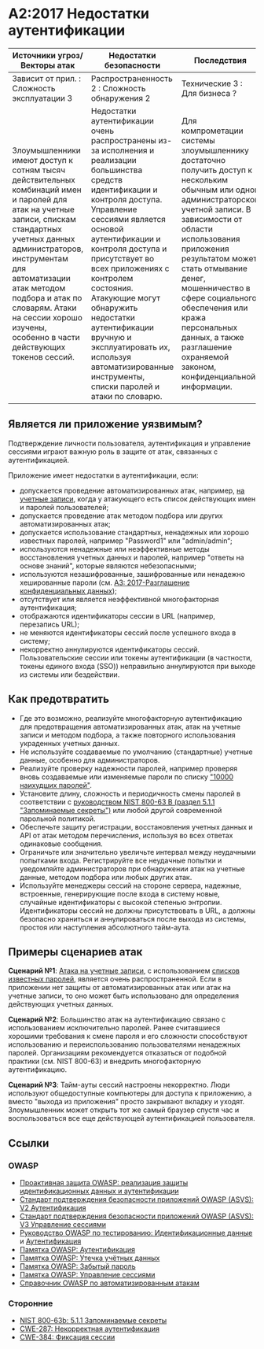 # A2:2017 Недостатки аутентификации

| Источники угроз/Векторы атак | Недостатки безопасности           | Последствия               |
| -- | -- | -- |
| Зависит от прил. : Сложность эксплуатации 3 | Распространенность 2 : Сложность обнаружения 2 | Технические 3 : Для бизнеса ? |
| Злоумышленники имеют доступ к сотням тысяч действительных комбинаций имен и паролей для атак на учетные записи, спискам стандартных учетных данных администраторов, инструментам для автоматизации атак методом подбора и атак по словарям. Атаки на сессии хорошо изучены, особенно в части действующих токенов сессий. | Недостатки аутентификации очень распространены из-за исполнения и реализации большинства средств идентификации и контроля доступа. Управление сессиями является основой аутентификации и контроля доступа и присутствует во всех приложениях с контролем состояния. Атакующие могут обнаружить недостатки аутентификации вручную и эксплуатировать их, используя автоматизированные инструменты, списки паролей и атаки по словарю. | Для компрометации системы злоумышленнику достаточно получить доступ к нескольким обычным или одной администраторской учетной записи. В зависимости от области использования приложения результатом может стать отмывание денег, мошенничество в сфере социального обеспечения или кража персональных данных, а также разглашение охраняемой законом, конфиденциальной информации. |

## Является ли приложение уязвимым?

Подтверждение личности пользователя, аутентификация и управление сессиями играют важную роль в защите от атак, связанных с аутентификацией.

Приложение имеет недостатки в аутентификации, если:

- допускается проведение автоматизированных атак, например, [на учетные записи](https://owasp.org/www-community/attacks/Credential_stuffing), когда у атакующего есть список действующих имен и паролей пользователей;
- допускается проведение атак методом подбора или других автоматизированных атак;
- допускается использование стандартных, ненадежных или хорошо известных паролей, например "Password1" или "admin/admin“;
- используются ненадежные или неэффективные методы восстановления учетных данных и паролей, например "ответы на основе знаний", которые являются небезопасными;
- используются незашифрованные, зашифрованные или ненадежно хешированные пароли (см. [A3: 2017-Разглашение конфиденциальных данных](0xa3-sensitive-data-disclosure.md));
- отсутствует или является неэффективной многофакторная аутентификация;
- отображаются идентификаторы сессии в URL (например, перезапись URL);
- не меняются идентификаторы сессий после успешного входа в систему;
- некорректно аннулируются идентификаторы сессий. Пользовательские сессии или токены аутентификации (в частности, токены единого входа (SSO)) неправильно аннулируются при выходе из системы или бездействии.

## Как предотвратить

- Где это возможно, реализуйте многофакторную аутентификацию для предотвращения автоматизированных атак, атак на учетные записи и методом подбора, а также повторного использования украденных учетных данных.
- Не используйте создаваемые по умолчанию (стандартные) учетные данные, особенно для администраторов.
- Реализуйте проверку надежности паролей, например проверяя вновь создаваемые или изменяемые пароли по списку ["10000 наихудших паролей"](https://github.com/danielmiessler/SecLists/tree/master/Passwords).
- Установите длину, сложность и периодичность смены паролей в соответствии с [руководством NIST 800-63 B (раздел 5.1.1 "Запоминаемые секреты")](https://pages.nist.gov/800-63-3/sp800-63b.html#memsecret) или любой другой современной парольной политикой.
- Обеспечьте защиту регистрации, восстановления учетных данных и API от атак методом перечисления, используя во всех ответах одинаковые сообщения.
- Ограничьте или значительно увеличьте интервал между неудачными попытками входа. Регистрируйте все неудачные попытки и уведомляйте администраторов при обнаружении атак на учетные данные, методом подбора или любых других атак.
- Используйте менеджеры сессий на стороне сервера, надежные, встроенные, генерирующие после входа в систему новые, случайные идентификаторы с высокой степенью энтропии. Идентификаторы сессий не должны присутствовать в URL, а должны безопасно храниться и аннулироваться после выхода из системы, простоя или наступления абсолютного тайм-аута.

## Примеры сценариев атак

**Сценарий №1**: [Атака на учетные записи](https://owasp.org/www-community/attacks/Credential_stuffing), с использованием [списков известных паролей](https://github.com/danielmiessler/SecLists), является очень распространенной. Если в приложении нет защиты от автоматизированных атак или атак на учетные записи, то оно может быть использовано для определения действующих учетных данных.

**Сценарий №2**: Большинство атак на аутентификацию связано с использованием исключительно паролей. Ранее считавшиеся хорошими требования к смене пароля и его сложности способствуют использованию и переиспользованию пользователями ненадежных паролей. Организациям рекомендуется отказаться от подобной практики (см. NIST 800-63) и внедрить многофакторную аутентификацию.

**Сценарий №3**: Тайм-ауты сессий настроены некорректно. Люди используют общедоступные компьютеры для доступа к приложению, а вместо "выхода из приложения" просто закрывают вкладку и уходят. Злоумышленник может открыть тот же самый браузер спустя час и воспользоваться все еще действующей аутентификацией пользователя.

## Ссылки

### OWASP

- [Проактивная защита OWASP: реализация защиты идентификационных данных и аутентификации](https://owasp.org/www-project-proactive-controls/v3/en/c6-digital-identity)
- [Стандарт подтверждения безопасности приложений OWASP (ASVS): V2 Аутентификация](https://github.com/OWASP/ASVS/blob/v4.0.2/4.0/en/0x11-V2-Authentication.md)
- [Стандарт подтверждения безопасности приложений OWASP (ASVS): V3 Управление сессиями](https://github.com/OWASP/ASVS/blob/v4.0.2/4.0/en/0x11-V2-Authentication.md)
- [Руководство OWASP по тестированию: Идентификационные данные](https://owasp.org/www-project-web-security-testing-guide/latest/4-Web_Application_Security_Testing/03-Identity_Management_Testing/README)
 и [Аутентификация](https://owasp.org/www-project-web-security-testing-guide/latest/4-Web_Application_Security_Testing/04-Authentication_Testing/README)
- [Памятка OWASP: Аутентификация](https://cheatsheetseries.owasp.org/cheatsheets/Authentication_Cheat_Sheet.html)
- [Памятка OWASP: Утечка учётных данных](https://cheatsheetseries.owasp.org/cheatsheets/Credential_Stuffing_Prevention_Cheat_Sheet.html)
- [Памятка OWASP: Забытый пароль](https://cheatsheetseries.owasp.org/cheatsheets/Forgot_Password_Cheat_Sheet.html)
- [Памятка OWASP: Управление сессиями](https://cheatsheetseries.owasp.org/cheatsheets/Session_Management_Cheat_Sheet.html)
- [Справочник OWASP по автоматизированным атакам](https://owasp.org/www-project-automated-threats-to-web-applications/)

### Сторонние

- [NIST 800-63b: 5.1.1 Запоминаемые секреты](https://pages.nist.gov/800-63-3/sp800-63b.html#memsecret)
- [CWE-287: Некорректная аутентификация](https://cwe.mitre.org/data/definitions/287.html)
- [CWE-384: Фиксация сессии](https://cwe.mitre.org/data/definitions/384.html)